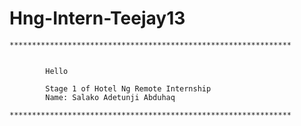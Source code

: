 # Hng-Intern-Teejay13

	***************************************************************


			Hello 

			Stage 1 of Hotel Ng Remote Internship
			Name: Salako Adetunji Abduhaq

	***************************************************************
